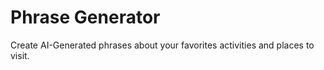 # Phrase Generator
Create AI-Generated phrases about your favorites activities and places to visit.
